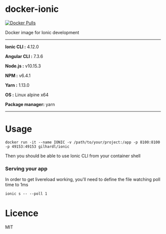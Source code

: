 # docker-ionic

[![Docker Pulls](https://img.shields.io/docker/pulls/gilhardl/ionic.svg?style=flat-square)](https://hub.docker.com/r/gilhardl/ionic/)

Docker image for Ionic development

----------------------------------------

**Ionic CLI :** 4.12.0

**Angular CLI :** 7.3.6

**Node.js :** v10.15.3

**NPM :** v6.4.1

**Yarn :** 1.13.0

**OS :** Linux alpine x64

**Package manager:** yarn

----------------------------------------


# Usage

```
docker run -it --name IONIC -v /path/to/your/project:/app -p 8100:8100 -p 49153:49153 gilhardl/ionic
```

Then you should be able to use Ionic CLI from your container shell

### Serving your app

In order to get livereload working, you'll need to define the file watching poll time to 1ms

```
ionic s -- --poll 1
```

# Licence

MIT